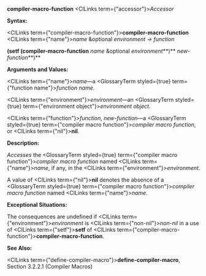 **compiler-macro-function** <ClLinks  term={"accessor"}><i>Accessor</i></ClLinks> 



**Syntax:** 



<ClLinks  term={"compiler-macro-function"}><b>compiler-macro-function</b></ClLinks> <ClLinks  term={"name"}><i>name</i></ClLinks> &amp;optional *environment → function* 



<!-- **(setf (compiler-macro-function** <ClLinks  term={"name"}><i>name</i></ClLinks> &amp;optional *environment<ClLinks  term={"t"}><b>*)</b></ClLinks> *new-function***)**  -->
**(setf (compiler-macro-function** *name* &amp;optional *environment***)** *new-function***)** 



**Arguments and Values:** 



<ClLinks  term={"name"}><i>name</i></ClLinks>—a <GlossaryTerm styled={true} term={"function name"}><i>function name</i></GlossaryTerm>. 



<ClLinks  term={"environment"}><i>environment</i></ClLinks>—an <GlossaryTerm styled={true} term={"environment object"}><i>environment object</i></GlossaryTerm>. 



<ClLinks  term={"function"}><i>function</i></ClLinks>, *new-function*—a <GlossaryTerm styled={true} term={"compiler macro function"}><i>compiler macro function</i></GlossaryTerm>, or <ClLinks  term={"nil"}><b>nil</b></ClLinks>. 



**Description:** 



*Accesses* the <GlossaryTerm styled={true} term={"compiler macro function"}><i>compiler macro function</i></GlossaryTerm> named <ClLinks  term={"name"}><i>name</i></ClLinks>, if any, in the <ClLinks  term={"environment"}><i>environment</i></ClLinks>.  







A value of <ClLinks  term={"nil"}><b>nil</b></ClLinks> denotes the absence of a <GlossaryTerm styled={true} term={"compiler macro function"}><i>compiler macro function</i></GlossaryTerm> named <ClLinks  term={"name"}><i>name</i></ClLinks>. 



**Exceptional Situations:** 



The consequences are undefined if <ClLinks  term={"environment"}><i>environment</i></ClLinks> is <ClLinks  term={"non-nil"}><i>non-nil</i></ClLinks> in a use of <ClLinks  term={"setf"}><b>setf</b></ClLinks> of <ClLinks  term={"compiler-macro-function"}><b>compiler-macro-function</b></ClLinks>. 



**See Also:** 



<ClLinks  term={"define-compiler-macro"}><b>define-compiler-macro</b></ClLinks>, Section 3.2.2.1 (Compiler Macros) 



